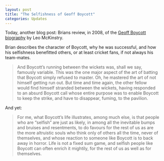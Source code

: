 ```yaml
---
layout: post
title: "The Selfishness of Geoff Boycott"
categories: Updates
---
```

Today, another blog post: Brians review, in 2008, of the [Geoff Boycott biography](/blog-highlights/2021/08/09/geoff-boycott-vices-virtues-selfishness.html)  by Leo McKinstry.

Brian describes the character of Boycott, why he was successful, and how his selfishness benefitted others, or at least cricket fans, if not always his team-mates.

> And Boycott’s running between the wickets was, shall we say, famously variable. This was the one major aspect of the art of batting that Boycott simply refused to master. Oh, he mastered the art of not himself getting run out. But time and time again, the other fellow would find himself stranded between the wickets, having responded to an absurd Boycott call whose entire purpose was to enable Boycott to keep the strike, and have to disappear, fuming, to the pavilion.

And yet:

> For me, what Boycott’s life illustrates, among much else, is that people who are “selfish” are just as likely, in among all the inevitable bumps and bruises and resentments, to do favours for the rest of us as are the more altruistic souls who think only of others all the time, never of themselves, and whose reaction to someone like Boycott is to back away in horror. Life is not a fixed sum game, and selfish people like Boycott can often enrich it mightily, for the rest of us as well as for themselves.
